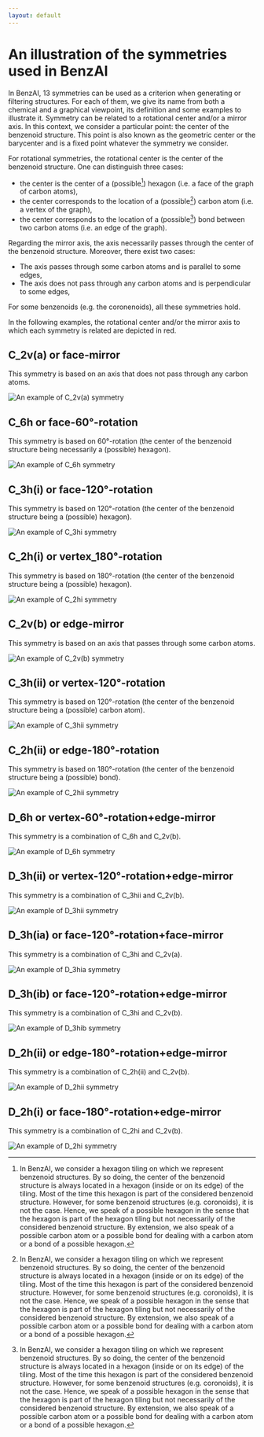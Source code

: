 ```yaml
---
layout: default
---
```


# An illustration of the symmetries used in BenzAI


In BenzAI, 13 symmetries can be used as a criterion when generating or filtering structures. For each of them, we give its name from both a chemical and a graphical viewpoint, its definition and some
examples to illustrate it. Symmetry can be related to a rotational center and/or a mirror axis. In this context, we consider a particular point: the center of the benzenoid structure.
This point is also known as the geometric center or the barycenter and is a fixed point whatever the symmetry we consider.

For rotational symmetries, the rotational center is the center of the benzenoid structure. One can distinguish three cases:
* the center is the center of a (possible[^1]) hexagon (i.e. a face of the graph of carbon atoms),
* the center corresponds to the location of a (possible[^1]) carbon atom (i.e. a vertex of the graph),
* the center corresponds to the location of a (possible[^1]) bond between two carbon atoms (i.e. an edge of the graph).


Regarding the mirror axis, the axis necessarily passes through the center of the benzenoid structure.
Moreover, there exist two cases:
* The axis passes through some carbon atoms and is parallel to some edges,
* The axis does not pass through any carbon atoms and is perpendicular to some edges,

For some benzenoids (e.g. the coronenoids), all these symmetries hold.

In the following examples, the rotational center and/or the mirror axis to which each symmetry is related are depicted in red.

## C_2v(a) or face-mirror
This symmetry is based on an axis that does not pass through any carbon atoms.

![An example of C_2v(a) symmetry](gallery/sym_c2va.png)

## C_6h or face-60°-rotation
This symmetry is based on 60°-rotation (the center of the benzenoid structure being necessarily a (possible) hexagon).

![An example of C_6h symmetry](gallery/sym_c6h.png)

## C_3h(i) or face-120°-rotation
This symmetry is based on 120°-rotation (the center of the benzenoid structure being a (possible) hexagon).  

![An example of C_3hi symmetry](gallery/sym_c3hi.png)


## C_2h(i) or vertex_180°-rotation
This symmetry is based on 180°-rotation (the center of the benzenoid structure being a (possible) hexagon).  

![An example of C_2hi symmetry](gallery/sym_c2hi.png)


## C_2v(b) or edge-mirror
This symmetry is based on an axis that passes through some carbon atoms.

![An example of C_2v(b) symmetry](gallery/sym_c2vb.png)


## C_3h(ii) or vertex-120°-rotation

This symmetry is based on 120°-rotation (the center of the benzenoid structure being a (possible) carbon atom).

![An example of C_3hii symmetry](gallery/sym_c3hii.png)

## C_2h(ii) or edge-180°-rotation
This symmetry is based on 180°-rotation (the center of the benzenoid structure being a (possible) bond).

![An example of C_2hii symmetry](gallery/sym_c2hii.png)

## D_6h or vertex-60°-rotation+edge-mirror
This symmetry is a combination of C_6h and C_2v(b).

![An example of D_6h symmetry](gallery/sym_d6h.png)

## D_3h(ii) or vertex-120°-rotation+edge-mirror
This symmetry is a combination of C_3hii and C_2v(b).

![An example of D_3hii symmetry](gallery/sym_d3hii.png)

## D_3h(ia) or face-120°-rotation+face-mirror
This symmetry is a combination of C_3hi and C_2v(a).

![An example of D_3hia symmetry](gallery/sym_d3hia.png)

## D_3h(ib) or face-120°-rotation+edge-mirror
This symmetry is a combination of C_3hi and C_2v(b).

![An example of D_3hib symmetry](gallery/sym_d3hib.png)


## D_2h(ii) or edge-180°-rotation+edge-mirror
This symmetry is a combination of C_2h(ii) and C_2v(b).

![An example of D_2hii symmetry](gallery/sym_d2hii.png)

## D_2h(i) or face-180°-rotation+edge-mirror
This symmetry is a combination of C_2hi and C_2v(b).

![An example of D_2hi symmetry](gallery/sym_d2hi.png)


[^1]: In BenzAI, we consider a hexagon tiling on which we represent benzenoid structures. By so doing, the center of the benzenoid structure is always located in a hexagon (inside or on its edge) of the tiling. Most of the time this hexagon is part of the considered benzenoid structure. However, for some benzenoid structures (e.g. coronoids), it is not the case. Hence, we speak of a possible hexagon in the sense that the hexagon is part of the hexagon tiling but not necessarily of the considered benzenoid structure. By extension, we also speak of a possible carbon atom or a possible bond for dealing with a carbon atom or a bond of a possible hexagon.
